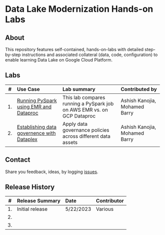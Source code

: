 # Data Lake Modernization Hands-on Labs

## About
This repository features self-contained, hands-on-labs with detailed step-by-step instructions and associated collateral (data, code, configuration) to enable learning Data Lake on Google Cloud Platform.

## Labs

| # | Use Case | Lab summary | Contributed by |
| -- | :--- | :--- |:--- |
| 1. |[Running PySpark using EMR and Dataproc](Link-to-the-lab-readme/README.md)|This lab compares running a PySpark job on AWS EMR vs. on GCP Dataproc | Ashish Kanojia, Mohamed Barry
| 2. |[Establishing data governence with Dataplex](Link-to-the-lab-readme/README.md)|Apply data governance policies across different data assets| Ashish Kanojia, Mohamed Barry

## Contact
Share you feedback, ideas, by logging [issues](../../issues).

## Release History

| # | Release Summary | Date |  Contributor |
| -- | :--- | :--- |:--- |
| 1. |Initial release| 5/22/2023| Various|
| 2. ||||
| 3. ||||